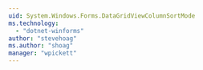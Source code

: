```yaml
---
uid: System.Windows.Forms.DataGridViewColumnSortMode
ms.technology: 
  - "dotnet-winforms"
author: "stevehoag"
ms.author: "shoag"
manager: "wpickett"
---
```

